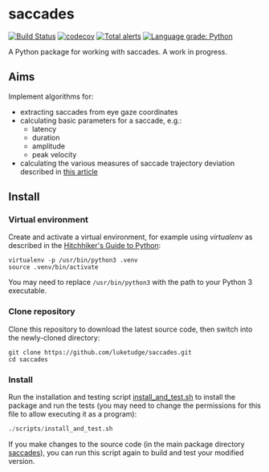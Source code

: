 # saccades

[![Build Status](https://www.travis-ci.org/luketudge/saccades.svg?branch=master)](https://www.travis-ci.org/luketudge/saccades)
[![codecov](https://codecov.io/gh/luketudge/saccades/branch/master/graph/badge.svg)](https://codecov.io/gh/luketudge/saccades)
[![Total alerts](https://img.shields.io/lgtm/alerts/g/luketudge/saccades.svg?logo=lgtm&logoWidth=18)](https://lgtm.com/projects/g/luketudge/saccades/alerts/)
[![Language grade: Python](https://img.shields.io/lgtm/grade/python/g/luketudge/saccades.svg?logo=lgtm&logoWidth=18)](https://lgtm.com/projects/g/luketudge/saccades/context:python)

A Python package for working with saccades. A work in progress.

## Aims

Implement algorithms for:

* extracting saccades from eye gaze coordinates
* calculating basic parameters for a saccade, e.g.:
  * latency
  * duration
  * amplitude
  * peak velocity
* calculating the various measures of saccade trajectory deviation described in [this article](https://doi.org/10.3758/s13428-016-0846-6)

## Install

### Virtual environment

Create and activate a virtual environment, for example using *virtualenv* as described in the [Hitchhiker's Guide to Python](https://docs.python-guide.org/dev/virtualenvs/#lower-level-virtualenv):

```shell
virtualenv -p /usr/bin/python3 .venv
source .venv/bin/activate
```

You may need to replace `/usr/bin/python3` with the path to your Python 3 executable.

### Clone repository

Clone this repository to download the latest source code, then switch into the newly-cloned directory:

```shell
git clone https://github.com/luketudge/saccades.git
cd saccades
```

### Install

Run the installation and testing script [install_and_test.sh](scripts/install_and_test.sh) to install the package and run the tests (you may need to change the permissions for this file to allow executing it as a program):

```python
./scripts/install_and_test.sh
```

If you make changes to the source code (in the main package directory [saccades](saccades)), you can run this script again to build and test your modified version.
